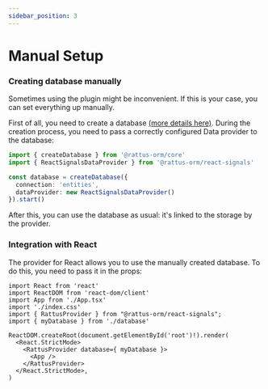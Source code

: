 ```yaml
---
sidebar_position: 3
---
```


# Manual Setup
### Creating database manually
Sometimes using the plugin might be inconvenient. If this is your case, you can set everything up manually.

First of all, you need to create a database [(more details here)](/docs/docs-core/database).
During the creation process, you need to pass a correctly configured Data provider to the database:

```typescript
import { createDatabase } from '@rattus-orm/core'
import { ReactSignalsDataProvider } from '@rattus-orm/react-signals'

const database = createDatabase({
  connection: 'entities',
  dataProvider: new ReactSignalsDataProvider()
}).start()
```

After this, you can use the database as usual: it's linked to the storage
by the provider.

### Integration with React
The provider for React allows you to use the
manually created database. To do this, you need
to pass it in the props:

```tsx title="main.tsx"
import React from 'react'
import ReactDOM from 'react-dom/client'
import App from './App.tsx'
import './index.css'
import { RattusProvider } from "@rattus-orm/react-signals";
import { myDatabase } from './database'

ReactDOM.createRoot(document.getElementById('root')!).render(
  <React.StrictMode>
    <RattusProvider database={ myDatabase }>
      <App />
    </RattusProvider>
  </React.StrictMode>,
)
```
